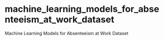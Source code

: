 # machine_learning_models_for_absenteeism_at_work_dataset
Machine Learning Models for Absenteeism at Work Dataset
